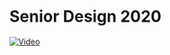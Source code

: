 # Senior Design 2020

[![Video](https://imgur.com/cRkJJ4S)](https://drive.google.com/open?id=1_TAevPHfe6dH7Abong4pZkLkmh4K0OHf)
